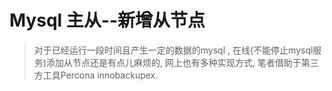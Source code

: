 # Mysql 主从--新增从节点
> 对于已经运行一段时间且产生一定的数据的mysql , 在线(不能停止mysql服务)添加从节点还是有点儿麻烦的, 网上也有多种实现方式, 笔者借助于第三方工具Percona innobackupex.